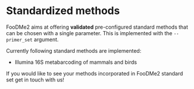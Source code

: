 # Standardized methods

FooDMe2 aims at offering **validated** pre-configured standard methods that can be chosen with a single parameter.
This is implemented with the `--primer_set` argument.

Currently following standard methods are implemented:

* Illumina 16S metabarcoding of mammals and birds


If you would like to see your methods incorporated in FooDMe2 standard set get in touch with us!

